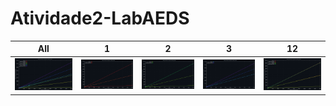 # Atividade2-LabAEDS
| All | 1 | 2 | 3 | 12 |
|--------|---|---|---|----|
| ![MinMax](minmax.png) | ![1](minmax1.png) | ![2](minmax2.png) | ![3](minmax3.png) | ![12](minmax12.png) |

